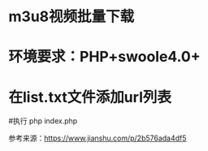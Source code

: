 # m3u8视频批量下载
# 环境要求：PHP+swoole4.0+
# 在list.txt文件添加url列表
#执行 php index.php

参考来源：https://www.jianshu.com/p/2b576ada4df5
